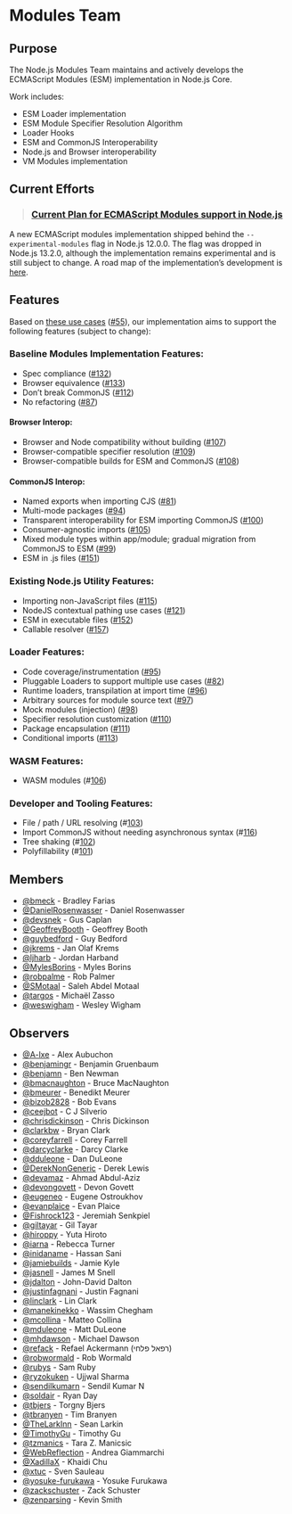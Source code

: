 # Modules Team

## Purpose

The Node.js Modules Team maintains and actively develops the ECMAScript Modules (ESM) implementation in Node.js Core.

Work includes:

* ESM Loader implementation
* ESM Module Specifier Resolution Algorithm
* Loader Hooks
* ESM and CommonJS Interoperability
* Node.js and Browser interoperability
* VM Modules implementation

## Current Efforts

> ### [Current Plan for ECMAScript Modules support in Node.js](./doc/plan-for-new-modules-implementation.md)

A new ECMAScript modules implementation shipped behind the `--experimental-modules` flag in Node.js 12.0.0. The flag was dropped in Node.js 13.2.0, although the implementation remains experimental and is still subject to change. A road map of the implementation’s development is [here](./doc/plan-for-new-modules-implementation.md).


## Features

Based on [these use cases](https://docs.google.com/document/d/10BBsIqdAXB9JR2KUzQGYbCiVugYBnxE4REBakX29yyo/edit) ([#55](https://github.com/nodejs/modules/issues/55)), our implementation aims to support the following features (subject to change):

### Baseline Modules Implementation Features:
* Spec compliance ([#132](https://github.com/nodejs/modules/issues/132))
* Browser equivalence ([#133](https://github.com/nodejs/modules/issues/133))
* Don’t break CommonJS ([#112](https://github.com/nodejs/modules/issues/112))
* No refactoring ([#87](https://github.com/nodejs/modules/issues/87))

#### Browser Interop:
* Browser and Node compatibility without building ([#107](https://github.com/nodejs/modules/issues/107))
* Browser-compatible specifier resolution ([#109](https://github.com/nodejs/modules/issues/109))
* Browser-compatible builds for ESM and CommonJS ([#108](https://github.com/nodejs/modules/issues/108))

#### CommonJS Interop:
* Named exports when importing CJS ([#81](https://github.com/nodejs/modules/issues/81))
* Multi-mode packages ([#94](https://github.com/nodejs/modules/issues/94))
* Transparent interoperability for ESM importing CommonJS ([#100](https://github.com/nodejs/modules/issues/100))
* Consumer-agnostic imports ([#105](https://github.com/nodejs/modules/issues/105))
* Mixed module types within app/module; gradual migration from CommonJS to ESM ([#99](https://github.com/nodejs/modules/issues/99))
* ESM in .js files ([#151](https://github.com/nodejs/modules/issues/151))

### Existing Node.js Utility Features:

* Importing non-JavaScript files ([#115](https://github.com/nodejs/modules/issues/115))
* NodeJS contextual pathing use cases ([#121](https://github.com/nodejs/modules/issues/121))
* ESM in executable files ([#152](https://github.com/nodejs/modules/issues/152))
* Callable resolver ([#157](https://github.com/nodejs/modules/issues/157))

### Loader Features:

* Code coverage/instrumentation ([#95](https://github.com/nodejs/modules/issues/95))
* Pluggable Loaders to support multiple use cases ([#82](https://github.com/nodejs/modules/issues/82))
* Runtime loaders, transpilation at import time ([#96](https://github.com/nodejs/modules/issues/96))
* Arbitrary sources for module source text ([#97](https://github.com/nodejs/modules/issues/97))
* Mock modules (injection) ([#98](https://github.com/nodejs/modules/issues/98))
* Specifier resolution customization ([#110](https://github.com/nodejs/modules/issues/110))
* Package encapsulation ([#111](https://github.com/nodejs/modules/issues/111))
* Conditional imports ([#113](https://github.com/nodejs/modules/issues/113))

### WASM Features:

* WASM modules (#[106](https://github.com/nodejs/modules/issues/106))

### Developer and Tooling Features:

* File / path / URL resolving (#[103](https://github.com/nodejs/modules/issues/103))
* Import CommonJS without needing asynchronous syntax (#[116](https://github.com/nodejs/modules/issues/116))
* Tree shaking (#[102](https://github.com/nodejs/modules/issues/102))
* Polyfillability (#[101](https://github.com/nodejs/modules/issues/101))

## Members

<!-- ncu-team-sync.team(nodejs/modules-active-members) -->

- [@bmeck](https://github.com/bmeck) - Bradley Farias
- [@DanielRosenwasser](https://github.com/DanielRosenwasser) - Daniel Rosenwasser
- [@devsnek](https://github.com/devsnek) - Gus Caplan
- [@GeoffreyBooth](https://github.com/GeoffreyBooth) - Geoffrey Booth
- [@guybedford](https://github.com/guybedford) - Guy Bedford
- [@jkrems](https://github.com/jkrems) - Jan Olaf Krems
- [@ljharb](https://github.com/ljharb) - Jordan Harband
- [@MylesBorins](https://github.com/MylesBorins) - Myles Borins
- [@robpalme](https://github.com/robpalme) - Rob Palmer
- [@SMotaal](https://github.com/SMotaal) - Saleh Abdel Motaal
- [@targos](https://github.com/targos) - Michaël Zasso
- [@weswigham](https://github.com/weswigham) - Wesley Wigham

<!-- ncu-team-sync end -->

## Observers

<!-- ncu-team-sync.team(nodejs/modules-observers) -->

- [@A-lxe](https://github.com/A-lxe) - Alex Aubuchon
- [@benjamingr](https://github.com/benjamingr) - Benjamin Gruenbaum
- [@benjamn](https://github.com/benjamn) - Ben Newman
- [@bmacnaughton](https://github.com/bmacnaughton) - Bruce MacNaughton
- [@bmeurer](https://github.com/bmeurer) - Benedikt Meurer
- [@bizob2828](https://github.com/bizob2828) - Bob Evans
- [@ceejbot](https://github.com/ceejbot) - C J Silverio
- [@chrisdickinson](https://github.com/chrisdickinson) - Chris Dickinson
- [@clarkbw](https://github.com/clarkbw) - Bryan Clark
- [@coreyfarrell](https://github.com/coreyfarrell) - Corey Farrell
- [@darcyclarke](https://github.com/darcyclarke) - Darcy Clarke
- [@dduleone](https://github.com/dduleone) - Dan DuLeone
- [@DerekNonGeneric](https://github.com/DerekNonGeneric) - Derek Lewis
- [@devamaz](https://github.com/devamaz) - Ahmad Abdul-Aziz
- [@devongovett](https://github.com/devongovett) - Devon Govett
- [@eugeneo](https://github.com/eugeneo) - Eugene Ostroukhov
- [@evanplaice](https://github.com/evanplaice) - Evan Plaice
- [@Fishrock123](https://github.com/Fishrock123) - Jeremiah Senkpiel
- [@giltayar](https://github.com/giltayar) - Gil Tayar
- [@hiroppy](https://github.com/hiroppy) - Yuta Hiroto
- [@iarna](https://github.com/iarna) - Rebecca Turner
- [@inidaname](https://github.com/inidaname) - Hassan Sani
- [@jamiebuilds](https://github.com/jamiebuilds) - Jamie Kyle
- [@jasnell](https://github.com/jasnell) - James M Snell
- [@jdalton](https://github.com/jdalton) - John-David Dalton
- [@justinfagnani](https://github.com/justinfagnani) - Justin Fagnani
- [@linclark](https://github.com/linclark) - Lin Clark
- [@manekinekko](https://github.com/manekinekko) - Wassim Chegham
- [@mcollina](https://github.com/mcollina) - Matteo Collina
- [@mduleone](https://github.com/mduleone) - Matt DuLeone
- [@mhdawson](https://github.com/mhdawson) - Michael Dawson
- [@refack](https://github.com/refack) - Refael Ackermann (רפאל פלחי)
- [@robwormald](https://github.com/robwormald) - Rob Wormald
- [@rubys](https://github.com/rubys) - Sam Ruby
- [@ryzokuken](https://github.com/ryzokuken) - Ujjwal Sharma
- [@sendilkumarn](https://github.com/sendilkumarn) - Sendil Kumar N
- [@soldair](https://github.com/soldair) - Ryan Day
- [@tbjers](https://github.com/tbjers) - Torgny Bjers
- [@tbranyen](https://github.com/tbranyen) - Tim Branyen
- [@TheLarkInn](https://github.com/TheLarkInn) - Sean Larkin
- [@TimothyGu](https://github.com/TimothyGu) - Timothy Gu
- [@tzmanics](https://github.com/tzmanics) - Tara Z. Manicsic
- [@WebReflection](https://github.com/WebReflection) - Andrea Giammarchi
- [@XadillaX](https://github.com/XadillaX) - Khaidi Chu
- [@xtuc](https://github.com/xtuc) - Sven Sauleau
- [@yosuke-furukawa](https://github.com/yosuke-furukawa) - Yosuke Furukawa
- [@zackschuster](https://github.com/zackschuster) - Zack Schuster
- [@zenparsing](https://github.com/zenparsing) - Kevin Smith

<!-- ncu-team-sync end -->
